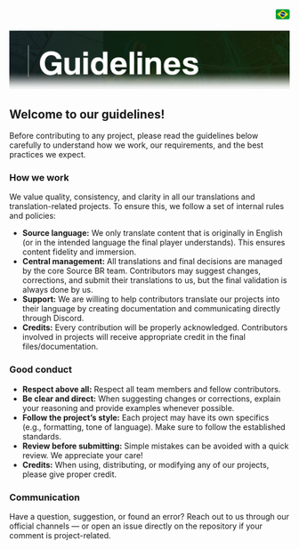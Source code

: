 <!DOCTYPE html>
<div align="right">
    <a href="../guidelines/diretrizes.md" target="_blank">
        <img src="../img/flags/flag_br.png" height="25" width="25">
    </a>
</div>

![](../img/guidelines.png)

## Welcome to our guidelines!

Before contributing to any project, please read the guidelines below carefully to understand how we work, our requirements, and the best practices we expect.

### How we work

We value quality, consistency, and clarity in all our translations and translation-related projects. To ensure this, we follow a set of internal rules and policies:

* **Source language:** We only translate content that is originally in English (or in the intended language the final player understands). This ensures content fidelity and immersion.
* **Central management:** All translations and final decisions are managed by the core Source BR team. Contributors may suggest changes, corrections, and submit their translations to us, but the final validation is always done by us.
* **Support:** We are willing to help contributors translate our projects into their language by creating documentation and communicating directly through Discord.
* **Credits:** Every contribution will be properly acknowledged. Contributors involved in projects will receive appropriate credit in the final files/documentation.

### Good conduct

* **Respect above all:** Respect all team members and fellow contributors.
* **Be clear and direct:** When suggesting changes or corrections, explain your reasoning and provide examples whenever possible.
* **Follow the project’s style:** Each project may have its own specifics (e.g., formatting, tone of language). Make sure to follow the established standards.
* **Review before submitting:** Simple mistakes can be avoided with a quick review. We appreciate your care!
* **Credits:** When using, distributing, or modifying any of our projects, please give proper credit.

### Communication

Have a question, suggestion, or found an error?
Reach out to us through our official channels — or open an issue directly on the repository if your comment is project-related.
